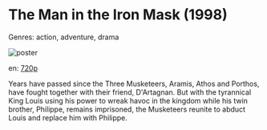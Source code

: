 # The Man in the Iron Mask (1998)

Genres: action, adventure, drama

![poster](http://image.tmdb.org/t/p/w500/mNbLk9qdBMnzBFWBrjy3Nuw9Ovi.jpg)

en:
  [720p](magnet:?xt=urn:btih:5F1F96EB555FAFE94288D387610956FA28769C10&tr=udp://glotorrents.pw:6969/announce&tr=udp://tracker.opentrackr.org:1337/announce&tr=udp://torrent.gresille.org:80/announce&tr=udp://tracker.openbittorrent.com:80&tr=udp://tracker.coppersurfer.tk:6969&tr=udp://tracker.leechers-paradise.org:6969&tr=udp://p4p.arenabg.ch:1337&tr=udp://tracker.internetwarriors.net:1337)
  


Years have passed since the Three Musketeers, Aramis, Athos and Porthos, have fought together with their friend, D'Artagnan. But with the tyrannical King Louis using his power to wreak havoc in the kingdom while his twin brother, Philippe, remains imprisoned, the Musketeers reunite to abduct Louis and replace him with Philippe.